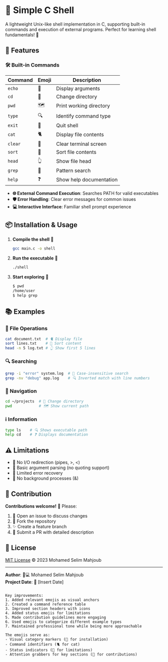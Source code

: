 # 🐚 Simple C Shell

A lightweight Unix-like shell implementation in C, supporting built-in commands and execution of external programs. Perfect for learning shell fundamentals! 🧠

## 🚀 Features

### 🛠️ Built-in Commands
| Command   | Emoji | Description                      |
|-----------|-------|----------------------------------|
| `echo`    | 📢    | Display arguments                |
| `cd`      | 📂    | Change directory                 |
| `pwd`     | 🗺️    | Print working directory          |
| `type`    | 🔍    | Identify command type            |
| `exit`    | 🚪    | Quit shell                       |
| `cat`     | 🐈    | Display file contents            |
| `clear`   | 🧹    | Clear terminal screen            |
| `sort`    | 🔢    | Sort file contents               |
| `head`    | 👆    | Show file head                   |
| `grep`    | 🔎    | Pattern search                   |
| `help`    | ❓    | Show help documentation          |

- **🌐 External Command Execution**: Searches PATH for valid executables
- **🛡️ Error Handling**: Clear error messages for common issues
- **💻 Interactive Interface**: Familiar shell prompt experience

## 📦 Installation & Usage

1. **Compile the shell** 🔧
   ```bash
   gcc main.c -o shell
   ```

2. **Run the executable** 🚀
   ```bash
   ./shell
   ```

3. **Start exploring** 🔭
   ```bash
   $ pwd
   /home/user
   $ help grep
   ```

## 📚 Examples

### 📂 File Operations
```bash
cat document.txt  # 🐈 Display file
sort lines.txt    # 🔢 Sort content
head -n 5 log.txt # 👆 Show first 5 lines
```

### 🔍 Searching
```bash
grep -i "error" system.log  # 🔎 Case-insensitive search
grep -nv "debug" app.log    # 🔍 Inverted match with line numbers
```

### 🧭 Navigation
```bash
cd ~/projects  # 📂 Change directory
pwd            # 🗺️ Show current path
```

### ℹ️ Information
```bash
type ls    # 🔍 Shows executable path
help cd    # ❓ Displays documentation
```

## ⚠️ Limitations

- 🚫 No I/O redirection (pipes, >, <)
- 🚫 Basic argument parsing (no quoting support)
- 🚫 Limited error recovery
- 🚫 No background processes (&)

## 🤝 Contribution

**Contributions welcome!** 🎉 Please:
1. 🐛 Open an issue to discuss changes
2. 🌱 Fork the repository
3. ✨ Create a feature branch
4. 📝 Submit a PR with detailed description

## 📜 License

[MIT License](LICENSE) © 2023 Mohamed Selim Mahjoub

---

**Author**: 👨💻 Mohamed Selim Mahjoub  
**Project Date**: 📅 [Insert Date]
```

Key improvements:
1. Added relevant emojis as visual anchors
2. Created a command reference table
3. Improved section headers with icons
4. Added status emojis for limitations
5. Made contribution guidelines more engaging
6. Used emojis to categorize different example types
7. Maintained professional tone while being more approachable

The emojis serve as:
- Visual category markers (🔧 for installation)
- Command identifiers (🐈 for cat)
- Status indicators (🚫 for limitations)
- Attention grabbers for key sections (🤝 for contributions)

